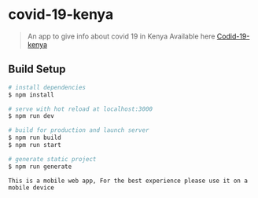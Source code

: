 # covid-19-kenya

> An app to give info about covid 19 in Kenya
> Available here [Codid-19-kenya](https://covid19kenya.ml)

## Build Setup

```bash
# install dependencies
$ npm install

# serve with hot reload at localhost:3000
$ npm run dev

# build for production and launch server
$ npm run build
$ npm run start

# generate static project
$ npm run generate
```

`This is a mobile web app, For the best experience please use it on a mobile device`

